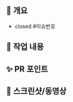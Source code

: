 ## 📌 개요
<!--이슈 번호 및 제목을 적어주세요-->
- closed #이슈번호 

## 📄 작업 내용
<!--어떤 작업을 했는지 작성해주세요-->

## ✨ PR 포인트
<!--특별히 더 봐주면 좋겠는 부분 / 고민됐던 내용 등을 적어주세요! 필요하다면 해당 코드 부분을 직접 짚어주세요!-->

## 📸 스크린샷/동영상
<!-- <img width="300" src="이미지 주소" alt="스크린샷 설명" /> -->
